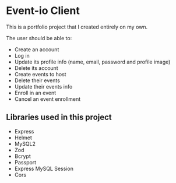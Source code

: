 # Event-io Client
This is a portfolio project that I created entirely on my own.

The user should be able to:

 - Create an account
 - Log in
 - Update its profile info (name, email, password and profile image)
 - Delete its account
 - Create events to host
 - Delete their events
 - Update their events info
 - Enroll in an event
 - Cancel an event enrollment

## Libraries used in this project
 - Express
 - Helmet
 - MySQL2
 - Zod
 - Bcrypt
 - Passport
 - Express MySQL Session
 - Cors
